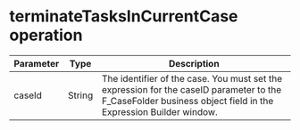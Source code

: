 # terminateTasksInCurrentCase operation

| Parameter   | Type   | Description                                                                                                                                                  |
|-------------|--------|--------------------------------------------------------------------------------------------------------------------------------------------------------------|
| caseId      | String | The identifier of the case. You must set the expression for the caseID parameter to the F\_CaseFolder business object field in the Expression Builder window. |